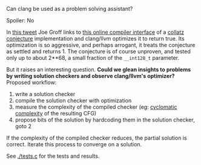 Can clang be used as a problem solving assistant?

Spoiler: No

In [this tweet](https://twitter.com/jckarter/status/1428093469755527168) Joe Groff links to [this online compiler interface](https://gcc.godbolt.org/z/Wrfeo18of) of a [collatz conjecture](https://en.wikipedia.org/wiki/Collatz_conjecture) implementation and clang/llvm optimizes it to return true. Its optimization is so aggressive, and perhaps arrogant, it treats the conjecture as settled and returns 1. The conjecture is of course unproven, and tested only up to about 2**68, a small fraction of the `__int128_t` parameter.

But it raises an interesting question. **Could we glean insights to problems by writing solution checkers and observe clang/llvm's optimizer?** Proposed workflow:

1. write a solution checker
2. compile the solution checker with optimization
3. measure the complexity of the compiled checker (eg: [cyclomatic complexity](https://en.wikipedia.org/wiki/Cyclomatic_complexity) of the resulting CFG)
4. propose bits of the solution by hardcoding them in the solution checker, goto 2

If the complexity of the compiled checker reduces, the partial solution is correct. Iterate this process to converge on a solution.

See [./tests.c](./tests.c) for the tests and results.

